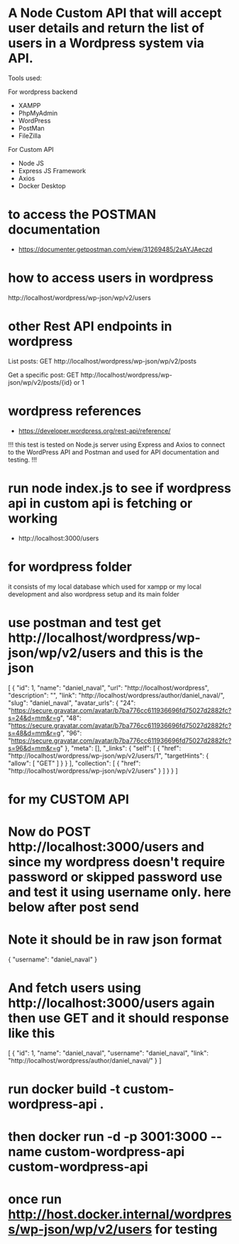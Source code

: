# A Node Custom API that will accept user details and return the list of users in a Wordpress system via API.

Tools used:

For wordpress backend

- XAMPP
- PhpMyAdmin
- WordPress
- PostMan 
- FileZilla

For Custom API 

- Node JS
- Express JS Framework
- Axios
- Docker Desktop

# to access the POSTMAN documentation 
- https://documenter.getpostman.com/view/31269485/2sAYJAeczd

# how to access users in wordpress
http://localhost/wordpress/wp-json/wp/v2/users

# other Rest API endpoints in wordpress

List posts:
GET http://localhost/wordpress/wp-json/wp/v2/posts

Get a specific post:
GET http://localhost/wordpress/wp-json/wp/v2/posts/{id} or 1

# wordpress references

- https://developer.wordpress.org/rest-api/reference/


!!! 
this test is tested on Node.js server using Express and Axios to connect to the WordPress API and Postman and used for API documentation and testing. 
!!!

# run node index.js to see if wordpress api in custom api is fetching or working  
- http://localhost:3000/users

# for wordpress folder 
it consists of my local database which used for xampp or my local development and also wordpress setup and its main folder

# use postman and test get http://localhost/wordpress/wp-json/wp/v2/users and this is the json

[
    {
        "id": 1,
        "name": "daniel_naval",
        "url": "http://localhost/wordpress",
        "description": "",
        "link": "http://localhost/wordpress/author/daniel_naval/",
        "slug": "daniel_naval",
        "avatar_urls": {
            "24": "https://secure.gravatar.com/avatar/b7ba776cc611936696fd75027d2882fc?s=24&d=mm&r=g",
            "48": "https://secure.gravatar.com/avatar/b7ba776cc611936696fd75027d2882fc?s=48&d=mm&r=g",
            "96": "https://secure.gravatar.com/avatar/b7ba776cc611936696fd75027d2882fc?s=96&d=mm&r=g"
        },
        "meta": [],
        "_links": {
            "self": [
                {
                    "href": "http://localhost/wordpress/wp-json/wp/v2/users/1",
                    "targetHints": {
                        "allow": [
                            "GET"
                        ]
                    }
                }
            ],
            "collection": [
                {
                    "href": "http://localhost/wordpress/wp-json/wp/v2/users"
                }
            ]
        }
    }
]

# for my CUSTOM API

# Now do POST http://localhost:3000/users and since my wordpress doesn't require password or skipped password use and test it using username only. here below after post send
# Note it should be in raw json format 

{
  "username": "daniel_naval"
}

# And fetch users using http://localhost:3000/users again then use GET and it should response like this 

[
    {
        "id": 1,
        "name": "daniel_naval",
        "username": "daniel_naval",
        "link": "http://localhost/wordpress/author/daniel_naval/"
    }
]

# run docker build -t custom-wordpress-api .

# then docker run -d -p 3001:3000 --name custom-wordpress-api custom-wordpress-api

# once run http://host.docker.internal/wordpress/wp-json/wp/v2/users for testing